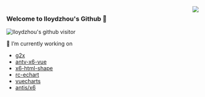 <img align="right" src="https://github-readme-stats.vercel.app/api?username=lloydzhou&show_icons=true&theme=dark" />

### Welcome to lloydzhou's Github 🙈

![lloydzhou's github visitor](https://profile-counter.glitch.me/lloydzhou/count.svg)

🔭 I’m currently working on
- [g2x](https://github.com/lloydzhou/g2x)
- [antv-x6-vue](https://github.com/lloydzhou/antv-x6-vue)
- [x6-html-shape](https://github.com/lloydzhou/x6-html-shape)
- [rc-echart](https://github.com/lloydzhou/rc-echart)
- [vuecharts](https://github.com/lloydzhou/vuecharts)
- [antis/x6](https://github.com/antvis/X6)
<!--
**lloydzhou/lloydzhou** is a ✨ _special_ ✨ repository because its `README.md` (this file) appears on your GitHub profile.

Here are some ideas to get you started:

- 🔭 I’m currently working on ...
- 🌱 I’m currently learning ...
- 👯 I’m looking to collaborate on ...
- 🤔 I’m looking for help with ...
- 💬 Ask me about ...
- 📫 How to reach me: ...
- 😄 Pronouns: ...
- ⚡ Fun fact: ...
-->
